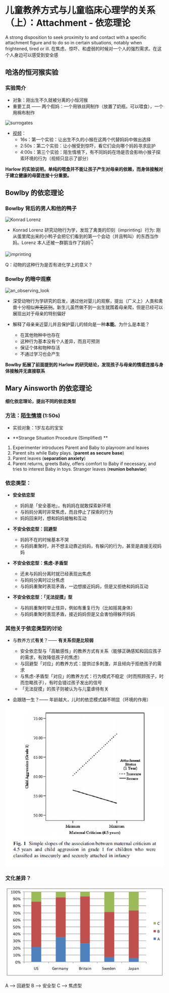 # 儿童教养方式与儿童临床心理学的关系（上）：Attachment - 依恋理论
A strong disposition to seek proximity to and contact with a specific attachment figure and to do so in certain situations, notably when frightened, tired or ill.
在焦虑、惊吓、和虚弱的时候对一个人的强烈需求。在这个人身边可以感受到安全感


## 哈洛的恒河猴实验
### 实验简介
+ 对象：刚出生不久就被分离的小恒河猴
+ 重要工具 —— 两个假妈：一个用铁丝网制作（放置了奶瓶，可以喂食），一个用棉布制作


![surrogates](https://jsaulburton.files.wordpress.com/2014/01/wire-and-cloth-mothers.jpg)


+ [视频](https://www.youtube.com/watch?v=OrNBEhzjg8I)：
  - 16s：第一个实验：让出生不久的小猴在这两个代替妈妈中做出选择
  - 2:50s：第二个实验：让小猴受到惊吓，看它们会向哪个妈妈寻求庇护
  - 4:00s：第三个实验：陌生情境下，有不同妈妈在场是否会影响小猴子探索环境的行为（视频只显示了部分）


**Harlow 的实验说明，单纯的喂食并不能让孩子产生对母亲的依赖，而身体接触对于建立健康的母婴连接十分重要。**


## Bowlby 的依恋理论
### Bowlby 背后的男人和他的鸭子
![Konrad Lorenz](http://www.famouspsychologists.org/psychologists/konrad-lorenz.jpg)


+ Konrad Lorenz 研究动物行为学，发现了禽类的印刻（imprinting）行为:
刚从蛋里爬出来的小鸭子会把它们看到的第一个会动（并且鸭叫）的东西当作妈。Lorenz 本人还被一群鹅当作了妈妈👇


![imprinting](https://cdn.britannica.com/700x450/44/122044-004-579DCB3A.jpg)


Q：动物的这种行为是否有进化学上的意义？


### Bowlby 的暗中观察

![an_observing_look](https://ws1.sinaimg.cn/large/9150e4e5gw1fb5isfhtcjj208c08caa3.jpg)


+ 深受动物行为学研究的启发，通过他对婴儿的观察，提出（广义上）人类和禽兽十分相似~~并无区别~~。新生儿虽然做不到一出生就围着母亲爬，但是已经可以展现出对于母亲的特别偏好


+ 解释了母亲亲近婴儿并且保护婴儿的倾向是一种**本能**。为什么是本能？
  - 在其他物种中也存在
  - 这种行为基本没有个人差异，而且可预测
  - 保证个体和物种存活
  - 不通过学习也会产生


**Bowlby 拓展了前面提到的 Harlow 的研究结论，发现孩子与母亲的情感连接与身体接触并无直接联系**


## Mary Ainsworth 的依恋理论
**细化依恋理论，提出不同的依恋类型**


### 方法：[陌生情境](https://www.youtube.com/watch?v=PnFKaaOSPmk) (1:50s)
+ 实验对象：1岁左右的宝宝


+ **Strange Situation Procedure (Simplified) **


1. Experimenter introduces Parent and Baby to playroom and leaves
2. Parent sits while Baby plays. (**parent as secure base**)
4. Parent leaves (**separation anxiety**)
5. Parent returns, greets Baby, offers comfort to Baby if necessary, and tries to interest Baby in toys. Stranger leaves (**reunion behavior**)


### 依恋类型：
+ **安全依恋型**
  - 妈妈是「安全基地」，有妈妈在就敢探索新环境
  - 与妈妈分离时非常焦虑，而且停止了探索的行为
  - 妈妈回来时，想和妈妈接触和互动


+ **不安全依恋型：回避型**
  - 妈妈不在的时候基本不哭
  - 与妈妈重聚时，并不想主动靠近妈妈，有躲闪的行为，甚至是直接无视妈妈


+ **不安全依恋型：焦虑-矛盾型**
  - 还未与妈妈分离时就已经表现出焦虑
  - 与妈妈分离时过分焦虑
  - 与妈妈重聚时表现矛盾，一边想接近妈妈，但是又拒绝和妈妈互动


+ **不安全依恋型：「无法捉摸」型**
  - 与妈妈重聚时举止怪异，例如有重复行为（比如摇晃身体）
  - 与妈妈重聚时表现矛盾，接近妈妈但是又会害怕得躲开妈妈


### 其他关于依恋类型的讨论
+ 与教养方式**有关**？—— **有关系但是比较弱**
  - 安全依恋型与「高敏感性」的教养方式有关系（能够正确感知和回应孩子的需求，有效降低孩子的焦虑）
  - 与回避型「对应」的教养方式：提供过多刺激，并且倾向于拒绝孩子的需求
  - 与焦虑-矛盾型「对应」的教养方式：行为模式不稳定（时而照顾孩子，时而忽略孩子），有时会错过孩子发出的信号
  - 「无法捉摸」的孩子则被认为与儿童虐待有关


+ 会跟随一生？—— 年龄越大，儿时的依恋模式越不明显（环境的作用）


![environ_effect](EnvironEffect.png)


### 文化差异？
![cultural_diff](CulturalDiff.png)


A --> 回避型
B --> 安全型
C --> 焦虑型
